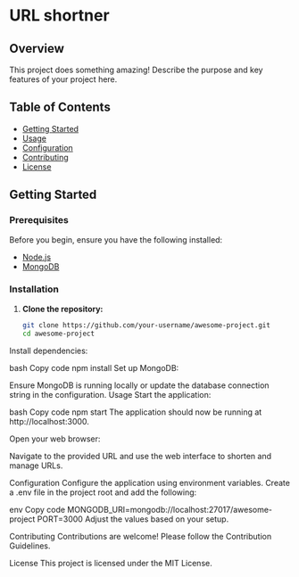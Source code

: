 # URL shortner

## Overview

This project does something amazing! Describe the purpose and key features of your project here.

## Table of Contents
- [Getting Started](#getting-started)
- [Usage](#usage)
- [Configuration](#configuration)
- [Contributing](#contributing)
- [License](#license)

## Getting Started

### Prerequisites

Before you begin, ensure you have the following installed:

- [Node.js](https://nodejs.org/)
- [MongoDB](https://www.mongodb.com/try/download/community)

### Installation

1. **Clone the repository:**

   ```bash
   git clone https://github.com/your-username/awesome-project.git
   cd awesome-project
Install dependencies:

bash
Copy code
npm install
Set up MongoDB:

Ensure MongoDB is running locally or update the database connection string in the configuration.
Usage
Start the application:

bash
Copy code
npm start
The application should now be running at http://localhost:3000.

Open your web browser:

Navigate to the provided URL and use the web interface to shorten and manage URLs.

Configuration
Configure the application using environment variables. Create a .env file in the project root and add the following:

env
Copy code
MONGODB_URI=mongodb://localhost:27017/awesome-project
PORT=3000
Adjust the values based on your setup.

Contributing
Contributions are welcome! Please follow the Contribution Guidelines.

License
This project is licensed under the MIT License.

